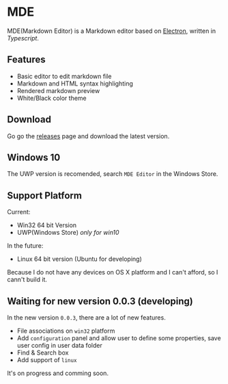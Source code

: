 # MDE

MDE(Markdown Editor) is a Markdown editor based on [Electron](http://electron.atom.io/), written in *Typescript*.

## Features

- Basic editor to edit markdown file
- Markdown and HTML syntax highlighting
- Rendered markdown preview
- White/Black color theme

## Download

Go go the [releases](https://github.com/ChannelOne/MDE/releases) page and download the latest version. 

## Windows 10

The UWP version is recomended, search `MDE Editor` in the Windows Store.

## Support Platform

Current:

- Win32 64 bit Version
- UWP(Windows Store) *only for win10*

In the future:

- Linux 64 bit version (Ubuntu for developing)

Because I do not have any devices on OS X platform and I can't afford, so I cann't build it.

## Waiting for new version 0.0.3 (developing)

In the new version `0.0.3`, there are a lot of new features.

- File associations on `win32` platform
- Add `configuration` panel and allow user to define some properties, save user config in user data folder
- Find & Search box
- Add support of `linux`

It's on progress and comming soon.
